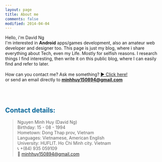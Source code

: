 ```yaml
---
layout: page
title: About me
comments: false
modified: 2014-04-04
---
```


Hello, i'm David Ng<br>
I'm interested in <b>Android</b> apps/games development, also an amateur web developer and designer too. This page is just my blog, where i share everything about Tech, even my Life. Mostly for selfish reasons. I research things I find interesting, then write it on this public blog, where I can easily find and refer to later.<br><br>How can you contact me? Ask me something? <a href="http://minhhuy150894.github.io/Ask-me/">&#9654; Click here!</a><br>or send an email directly to <b>minhhuy150894@gmail.com</b>

<br><br>

<h2 style="color: #006699">Contact details:</h2>

> Nguyen Minh Huy (David Ng)<br>
> Birthday: 15 - 08 - 1994<br>
> Hometown: Dong Thap prov, Vietnam<br>
> Languages: Vietnamese, American English<br>
> University: HUFLIT. Ho Chi Minh city. Vietnam<br>
&#128222; +(84) 935 059109<br>
&#128231; minhhuy150894@gmail.com<br>


<a href="http://www.accuweather.com/en/vn/ho-chi-minh-city/353981/weather-forecast/353981" class="aw-widget-legal">
<!--
By accessing and/or using this code snippet, you agree to AccuWeather’s terms and conditions (in English) which can be found at http://www.accuweather.com/en/free-weather-widgets/terms and AccuWeather’s Privacy Statement (in English) which can be found at http://www.accuweather.com/en/privacy.
-->
</a><div id="awcc1433876878740" class="aw-widget-current"  data-locationkey="" data-unit="c" data-language="en-us" data-useip="true" data-uid="awcc1433876878740"></div><script type="text/javascript" src="http://oap.accuweather.com/launch.js"></script>
